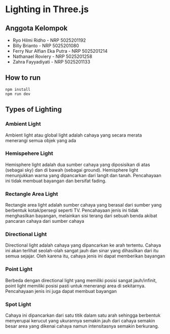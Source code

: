 # Lighting in Three.js

## Anggota Kelompok
- Ryo Hilmi Ridho - NRP 5025201192
- Billy Brianto - NRP 5025201080
- Ferry Nur Alfian Eka Putra - NRP 5025201214
- Nathanael Roviery - NRP 5025201258
- Zahra Fayyadiyati - NRP 5025201133

## How to run
```
npm install
npm run dev
```

## Types of Lighting

### Ambient Light
Ambient light atau global light adalah cahaya yang secara merata menerangi semua objek yang ada

### Hemispehere Light
Hemisphere light adalah dua sumber cahaya yang diposisikan di atas (sebagai sky) dan di bawah (sebagai ground). Hemisphere light menunjukkan warna yang dipancarkan dari langit dan tanah. Pencahayaan ini tidak membuat bayangan dan bersifat fading.

### Rectangle Area Light
Rectangle area light adalah sumber cahaya yang berasal dari sumber yang berbentuk kotak/persegi seperti TV. Pencahayaan jenis ini tidak menghasilkan bayangan, melainkan sisi terang dari sebuah benda akibat pancaran cahaya dari sumber cahaya

### Directional Light
Directional light adalah cahaya yang dipancarkan ke arah tertentu. Cahaya ini akan terlihat seolah-olah sangat jauh dan sinar yang dihasilkan dari itu semua sejajar. Oleh karena itu, cahaya jenis ini dapat memberikan bayangan

### Point Light
Berbeda dengan directional light yang memiliki posisi sangat jauh/infinit, point light memiliki posisi pasti untuk menerangi area di sekitarnya. Pencahayaan jenis ini juga dapat membuat bayangan

### Spot Light
Cahaya ini dipancarkan dari satu titik dalam satu arah sehingga berbentuk menyerupai kerucut yang ukurannya semakin jauh dari cahaya semakin besar area yang dikenai cahaya namun intensitasnya semakin berkurang.


